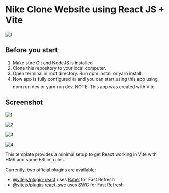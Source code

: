 # Nike Clone Website using React JS + Vite
![1](https://github.com/rizkinugrohho/nike-landing-page/assets/36374356/022c4c19-357e-4fa9-a608-41fee796b1c4)

## Before you start
1. Make sure Git and NodeJS is installed
2. Clone this repository to your local computer.
3. Open terminal in root directory. Run npm install or yarn install.
4. Now app is fully configured 👍 and you can start using this app using npm run dev or yarn run dev.
NOTE: This app was created with Vite

## Screenshot
![1](https://github.com/rizkinugrohho/nike-landing-page/assets/36374356/022c4c19-357e-4fa9-a608-41fee796b1c4)

![2](https://github.com/rizkinugrohho/nike-landing-page/assets/36374356/432e08e4-6035-46b0-9c4b-04da2f643748)

![3](https://github.com/rizkinugrohho/nike-landing-page/assets/36374356/1f90c3be-98a0-4fa0-9b28-6ec01755dc26)

![4](https://github.com/rizkinugrohho/nike-landing-page/assets/36374356/a79399bd-e1d1-4f3b-a022-a6181f0110a1)

This template provides a minimal setup to get React working in Vite with HMR and some ESLint rules.

Currently, two official plugins are available:

- [@vitejs/plugin-react](https://github.com/vitejs/vite-plugin-react/blob/main/packages/plugin-react/README.md) uses [Babel](https://babeljs.io/) for Fast Refresh
- [@vitejs/plugin-react-swc](https://github.com/vitejs/vite-plugin-react-swc) uses [SWC](https://swc.rs/) for Fast Refresh
